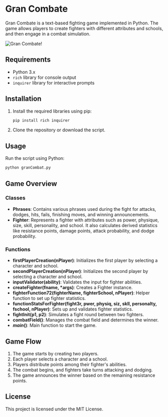 # Gran Combate

Gran Combate is a text-based fighting game implemented in Python. The game allows players to create fighters with different attributes and schools, and then engage in a combat simulation.

![Gran Combate!](gran_combate.gif "Gran Combate")

## Requirements

- Python 3.x
- `rich` library for console output
- `inquirer` library for interactive prompts

## Installation

1. Install the required libraries using pip:
    ```sh
    pip install rich inquirer
    ```

2. Clone the repository or download the script.

## Usage

Run the script using Python:
```sh
python granCombat.py
```

## Game Overview

### Classes

- **Phrases**: Contains various phrases used during the fight for attacks, dodges, hits, fails, finishing moves, and winning announcements.
- **Fighter**: Represents a fighter with attributes such as power, physique, size, skill, personality, and school. It also calculates derived statistics like resistance points, damage points, attack probability, and dodge probability.

### Functions

- **firstPlayerCreation(nPlayer)**: Initializes the first player by selecting a character and school.
- **secondPlayerCreation(nPlayer)**: Initializes the second player by selecting a character and school.
- **inputValidator(ability)**: Validates the input for fighter abilities.
- **createFighter(fname, *args)**: Creates a Fighter instance.
- **fighterFunction72(fighterName, fighterSchool, nPlayer)**: Helper function to set up fighter statistics.
- **functionStatsForFighter(fight3r, pwer, physiq, siz, skll, personalty, fschool, nPlayer)**: Sets up and validates fighter statistics.
- **fightInit(p1, p2)**: Simulates a fight round between two fighters.
- **combatField()**: Manages the combat field and determines the winner.
- **_main_()**: Main function to start the game.

## Game Flow

1. The game starts by creating two players.
2. Each player selects a character and a school.
3. Players distribute points among their fighter's abilities.
4. The combat begins, and fighters take turns attacking and dodging.
5. The game announces the winner based on the remaining resistance points.

## License

This project is licensed under the MIT License.